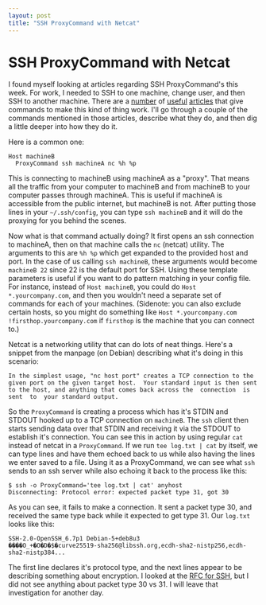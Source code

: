 ```yaml
---
layout: post
title: "SSH ProxyCommand with Netcat"
---
```


# SSH ProxyCommand with Netcat

I found myself looking at articles regarding SSH ProxyCommand's this week.  For work, I needed to SSH to one machine, change user, and then SSH to another machine.  There are a [number][1] of [useful][2] [articles][3] that give commands to make this kind of thing work.  I'll go through a couple of the commands mentioned in those articles, describe what they do, and then dig a little deeper into how they do it.

Here is a common one:

```
Host machineB
  ProxyCommand ssh machineA nc %h %p
```

This is connecting to machineB using machineA as a "proxy".  That means all the traffic from your computer to machineB and from machineB to your computer passes through machineA.  This is useful if machineA is accessible from the public internet, but machineB is not.  After putting those lines in your `~/.ssh/config`, you can type `ssh machineB` and it will do the proxying for you behind the scenes.

Now what is that command actually doing?  It first opens an ssh connection to machineA, then on that machine calls the `nc` (netcat) utility.  The arguments to this are `%h %p` which get expanded to the provided host and port.  In the case of us calling `ssh machineB`, these arguments would become `machineB 22` since 22 is the default port for SSH.  Using these template parameters is useful if you want to do pattern matching in your config file.  For instance, instead of `Host machineB`, you could do `Host *.yourcompany.com`, and then you wouldn't need a separate set of commands for each of your machines.  (Sidenote: you can also exclude certain hosts, so you might do something like `Host *.yourcompany.com !firsthop.yourcompany.com` if `firsthop` is the machine that you can connect to.)

Netcat is a networking utility that can do lots of neat things.  Here's a snippet from the manpage (on Debian) describing what it's doing in this scenario:

```
In the simplest usage, "nc host port" creates a TCP connection to the given port on the given target host.  Your standard input is then sent to the host, and anything that comes back across the  connection  is  sent  to  your standard output.
```

So the `ProxyCommand` is creating a process which has it's STDIN and STDOUT hooked up to a TCP connection on `machineB`.  The `ssh` client then starts sending data over that STDIN and receiving it via the STDOUT to establish it's connection.  You can see this in action by using regular `cat` instead of netcat in a `ProxyCommand`.  If we run `tee log.txt | cat` by itself, we can type lines and have them echoed back to us while also having the lines we enter saved to a file.  Using it as a ProxyCommand, we can see what `ssh` sends to an ssh server while also echoing it back to the process like this:

```
$ ssh -o ProxyCommand='tee log.txt | cat' anyhost
Disconnecting: Protocol error: expected packet type 31, got 30
```

As you can see, it fails to make a connection.  It sent a packet type 30, and received the same type back while it expected to get type 31.  Our `log.txt` looks like this:

```
SSH-2.0-OpenSSH_6.7p1 Debian-5+deb8u3
����O_+�O�D�$�curve25519-sha256@libssh.org,ecdh-sha2-nistp256,ecdh-sha2-nistp384...
```

The first line declares it's protocol type, and the next lines appear to be describing something about encryption.  I looked at the [RFC for SSH][rfc], but I did not see anything about packet type 30 vs 31.  I will leave that investigation for another day.

[1]:http://sshmenu.sourceforge.net/articles/transparent-mulithop.html
[2]:http://www.cyberciti.biz/faq/linux-unix-ssh-proxycommand-passing-through-one-host-gateway-server/
[3]:https://en.wikibooks.org/wiki/OpenSSH/Cookbook/Proxies_and_Jump_Hosts
[rfc]:https://tools.ietf.org/html/rfc4253#section-4.1

